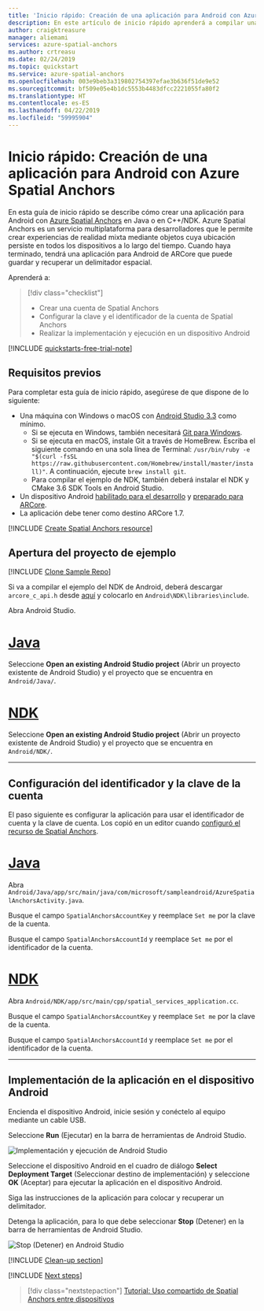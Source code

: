 ```yaml
---
title: 'Inicio rápido: Creación de una aplicación para Android con Azure Spatial Anchors | Microsoft Docs'
description: En este artículo de inicio rápido aprenderá a compilar una aplicación para Android mediante Spatial Anchors.
author: craigktreasure
manager: aliemami
services: azure-spatial-anchors
ms.author: crtreasu
ms.date: 02/24/2019
ms.topic: quickstart
ms.service: azure-spatial-anchors
ms.openlocfilehash: 003e9beb3a319802754397efae3b636f51de9e52
ms.sourcegitcommit: bf509e05e4b1dc5553b4483dfcc2221055fa80f2
ms.translationtype: HT
ms.contentlocale: es-ES
ms.lasthandoff: 04/22/2019
ms.locfileid: "59995904"
---
```

# <a name="quickstart-create-an-android-app-with-azure-spatial-anchors"></a>Inicio rápido: Creación de una aplicación para Android con Azure Spatial Anchors

En esta guía de inicio rápido se describe cómo crear una aplicación para Android con [Azure Spatial Anchors](../overview.md) en Java o en C++/NDK. Azure Spatial Anchors es un servicio multiplataforma para desarrolladores que le permite crear experiencias de realidad mixta mediante objetos cuya ubicación persiste en todos los dispositivos a lo largo del tiempo. Cuando haya terminado, tendrá una aplicación para Android de ARCore que puede guardar y recuperar un delimitador espacial.

Aprenderá a:

> [!div class="checklist"]
> * Crear una cuenta de Spatial Anchors
> * Configurar la clave y el identificador de la cuenta de Spatial Anchors
> * Realizar la implementación y ejecución en un dispositivo Android

[!INCLUDE [quickstarts-free-trial-note](../../../includes/quickstarts-free-trial-note.md)]

## <a name="prerequisites"></a>Requisitos previos

Para completar esta guía de inicio rápido, asegúrese de que dispone de lo siguiente:

- Una máquina con Windows o macOS con <a href="https://developer.android.com/studio/" target="_blank">Android Studio 3.3</a> como mínimo.
  - Si se ejecuta en Windows, también necesitará <a href="https://git-scm.com/download/win" target="_blank">Git para Windows</a>.
  - Si se ejecuta en macOS, instale Git a través de HomeBrew. Escriba el siguiente comando en una sola línea de Terminal: `/usr/bin/ruby -e "$(curl -fsSL https://raw.githubusercontent.com/Homebrew/install/master/install)"`. A continuación, ejecute `brew install git`.
  - Para compilar el ejemplo de NDK, también deberá instalar el NDK y CMake 3.6 SDK Tools en Android Studio.
- Un dispositivo Android <a href="https://developer.android.com/studio/debug/dev-options" target="_blank">habilitado para el desarrollo</a> y <a href="https://developers.google.com/ar/discover/supported-devices" target="_blank">preparado para ARCore</a>.
- La aplicación debe tener como destino ARCore 1.7.

[!INCLUDE [Create Spatial Anchors resource](../../../includes/spatial-anchors-get-started-create-resource.md)]

## <a name="open-the-sample-project"></a>Apertura del proyecto de ejemplo

[!INCLUDE [Clone Sample Repo](../../../includes/spatial-anchors-clone-sample-repository.md)]

Si va a compilar el ejemplo del NDK de Android, deberá descargar `arcore_c_api.h` desde [aquí](https://raw.githubusercontent.com/google-ar/arcore-android-sdk/v1.7.0/libraries/include/arcore_c_api.h) y colocarlo en `Android\NDK\libraries\include`.

Abra Android Studio.

# <a name="javatabopenproject-java"></a>[Java](#tab/openproject-java)

Seleccione **Open an existing Android Studio project** (Abrir un proyecto existente de Android Studio) y el proyecto que se encuentra en `Android/Java/`.

# <a name="ndktabopenproject-ndk"></a>[NDK](#tab/openproject-ndk)

Seleccione **Open an existing Android Studio project** (Abrir un proyecto existente de Android Studio) y el proyecto que se encuentra en `Android/NDK/`.

***

## <a name="configure-account-identifier-and-key"></a>Configuración del identificador y la clave de la cuenta

El paso siguiente es configurar la aplicación para usar el identificador de cuenta y la clave de cuenta. Los copió en un editor cuando [configuró el recurso de Spatial Anchors](#create-a-spatial-anchors-resource).

# <a name="javatabopenproject-java"></a>[Java](#tab/openproject-java)

Abra `Android/Java/app/src/main/java/com/microsoft/sampleandroid/AzureSpatialAnchorsActivity.java`.

Busque el campo `SpatialAnchorsAccountKey` y reemplace `Set me` por la clave de la cuenta.

Busque el campo `SpatialAnchorsAccountId` y reemplace `Set me` por el identificador de la cuenta.

# <a name="ndktabopenproject-ndk"></a>[NDK](#tab/openproject-ndk)

Abra `Android/NDK/app/src/main/cpp/spatial_services_application.cc`.

Busque el campo `SpatialAnchorsAccountKey` y reemplace `Set me` por la clave de la cuenta.

Busque el campo `SpatialAnchorsAccountId` y reemplace `Set me` por el identificador de la cuenta.

***

## <a name="deploy-the-app-to-your-android-device"></a>Implementación de la aplicación en el dispositivo Android

Encienda el dispositivo Android, inicie sesión y conéctelo al equipo mediante un cable USB.

Seleccione **Run** (Ejecutar) en la barra de herramientas de Android Studio.

![Implementación y ejecución de Android Studio](./media/get-started-android/android-studio-deploy-run.png)

Seleccione el dispositivo Android en el cuadro de diálogo **Select Deployment Target** (Seleccionar destino de implementación) y seleccione **OK** (Aceptar) para ejecutar la aplicación en el dispositivo Android.

Siga las instrucciones de la aplicación para colocar y recuperar un delimitador.

Detenga la aplicación, para lo que debe seleccionar **Stop** (Detener) en la barra de herramientas de Android Studio.

![Stop (Detener) en Android Studio](./media/get-started-android/android-studio-stop.png)

[!INCLUDE [Clean-up section](../../../includes/clean-up-section-portal.md)]

[!INCLUDE [Next steps](../../../includes/spatial-anchors-quickstarts-nextsteps.md)]

> [!div class="nextstepaction"]
> [Tutorial: Uso compartido de Spatial Anchors entre dispositivos](../tutorials/tutorial-share-anchors-across-devices.md)
